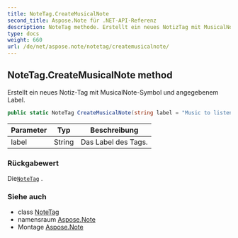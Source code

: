 ```yaml
---
title: NoteTag.CreateMusicalNote
second_title: Aspose.Note für .NET-API-Referenz
description: NoteTag methode. Erstellt ein neues NotizTag mit MusicalNoteSymbol und angegebenem Label.
type: docs
weight: 660
url: /de/net/aspose.note/notetag/createmusicalnote/
---
```

## NoteTag.CreateMusicalNote method

Erstellt ein neues Notiz-Tag mit MusicalNote-Symbol und angegebenem Label.

```csharp
public static NoteTag CreateMusicalNote(string label = "Music to listen to")
```

| Parameter | Typ | Beschreibung |
| --- | --- | --- |
| label | String | Das Label des Tags. |

### Rückgabewert

Die[`NoteTag`](../) .

### Siehe auch

* class [NoteTag](../)
* namensraum [Aspose.Note](../../notetag/)
* Montage [Aspose.Note](../../../)



